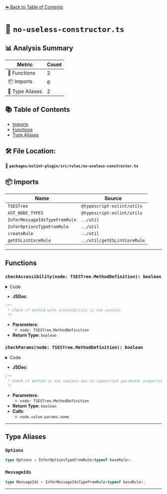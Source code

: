 [⬅️ Back to Table of Contents](../../../../index.md)

# 📄 `no-useless-constructor.ts`

## 📊 Analysis Summary

| Metric | Count |
|--------|-------|
| 🔧 Functions | 2 |
| 📦 Imports | 6 |
| 📑 Type Aliases | 2 |

## 📚 Table of Contents

- [Imports](#imports)
- [Functions](#functions)
- [Type Aliases](#type-aliases)

## 🛠️ File Location:
📂 **`packages/eslint-plugin/src/rules/no-useless-constructor.ts`**

## 📦 Imports

| Name | Source |
|------|--------|
| `TSESTree` | `@typescript-eslint/utils` |
| `AST_NODE_TYPES` | `@typescript-eslint/utils` |
| `InferMessageIdsTypeFromRule` | `../util` |
| `InferOptionsTypeFromRule` | `../util` |
| `createRule` | `../util` |
| `getESLintCoreRule` | `../util/getESLintCoreRule` |


---

## Functions

### `checkAccessibility(node: TSESTree.MethodDefinition): boolean`

<details><summary>Code</summary>

```ts
function checkAccessibility(node: TSESTree.MethodDefinition): boolean {
  switch (node.accessibility) {
    case 'protected':
    case 'private':
      return false;
    case 'public':
      if (node.parent.parent.superClass) {
        return false;
      }
      break;
  }
  return true;
}
```
</details>

- **JSDoc**:
```ts
/**
 * Check if method with accessibility is not useless
 */
```

- **Parameters**:
  - `node: TSESTree.MethodDefinition`
- **Return Type**: `boolean`
### `checkParams(node: TSESTree.MethodDefinition): boolean`

<details><summary>Code</summary>

```ts
function checkParams(node: TSESTree.MethodDefinition): boolean {
  return !node.value.params.some(
    param =>
      param.type === AST_NODE_TYPES.TSParameterProperty ||
      param.decorators.length,
  );
}
```
</details>

- **JSDoc**:
```ts
/**
 * Check if method is not useless due to typescript parameter properties and decorators
 */
```

- **Parameters**:
  - `node: TSESTree.MethodDefinition`
- **Return Type**: `boolean`
- **Calls**:
  - `node.value.params.some`

---

## Type Aliases

### `Options`

```ts
type Options = InferOptionsTypeFromRule<typeof baseRule>;
```

### `MessageIds`

```ts
type MessageIds = InferMessageIdsTypeFromRule<typeof baseRule>;
```


---